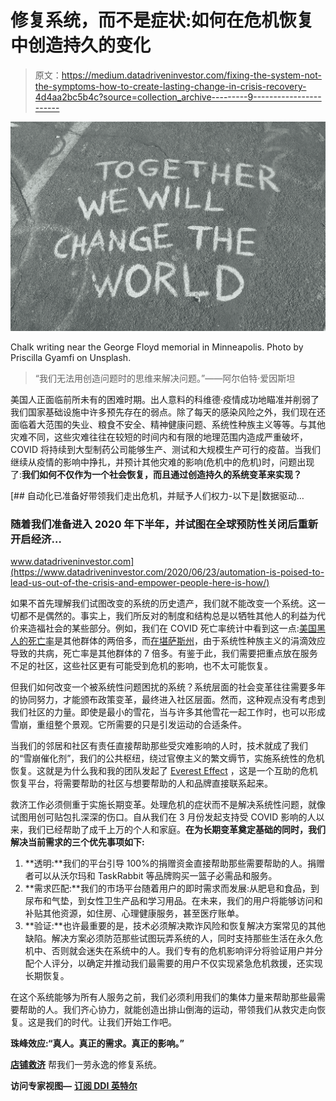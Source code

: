 # 修复系统，而不是症状:如何在危机恢复中创造持久的变化

> 原文：<https://medium.datadriveninvestor.com/fixing-the-system-not-the-symptoms-how-to-create-lasting-change-in-crisis-recovery-4d4aa2bc5b4c?source=collection_archive---------9----------------------->

![](img/4064559ccf64e0b782afa3cfc6769b22.png)

Chalk writing near the George Floyd memorial in Minneapolis. Photo by Priscilla Gyamfi on Unsplash.

> “我们无法用创造问题时的思维来解决问题。”——阿尔伯特·爱因斯坦

美国人正面临前所未有的困难时期。出人意料的科维德·疫情成功地瞄准并削弱了我们国家基础设施中许多预先存在的弱点。除了每天的感染风险之外，我们现在还面临着大范围的失业、粮食不安全、精神健康问题、系统性种族主义等等。与其他灾难不同，这些灾难往往在较短的时间内和有限的地理范围内造成严重破坏，COVID 将持续到大型制药公司能够生产、测试和大规模生产可行的疫苗。当我们继续从疫情的影响中挣扎，并预计其他灾难的影响(危机中的危机)时，问题出现了:**我们如何不仅作为一个社会恢复，而且通过创造持久的系统变革来实现？**

[](https://www.datadriveninvestor.com/2020/06/23/automation-is-poised-to-lead-us-out-of-the-crisis-and-empower-people-here-is-how/) [## 自动化已准备好带领我们走出危机，并赋予人们权力-以下是|数据驱动…

### 随着我们准备进入 2020 年下半年，并试图在全球预防性关闭后重新开启经济…

www.datadriveninvestor.com](https://www.datadriveninvestor.com/2020/06/23/automation-is-poised-to-lead-us-out-of-the-crisis-and-empower-people-here-is-how/) 

如果不首先理解我们试图改变的系统的历史遗产，我们就不能改变一个系统。这一切都不是偶然的。事实上，我们所反对的制度和结构总是以牺牲其他人的利益为代价来造福社会的某些部分。例如，我们在 COVID 死亡率统计中看到这一点:[美国黑人的死亡率](https://www.washingtonpost.com/graphics/2020/national/black-chicagoans-covid-19-high-death-rate-system-of-neglect/?utm_campaign=wp_to_your_health&utm_medium=email&utm_source=newsletter&wpisrc=nl_tyh&wpmk=1&pwapi_token=eyJ0eXAiOiJKV1QiLCJhbGciOiJIUzI1NiJ9.eyJjb29raWVuYW1lIjoid3BfY3J0aWQiLCJpc3MiOiJDYXJ0YSIsImNvb2tpZXZhbHVlIjoiNWU5ZmJlZmZhZTdlOGEwYWIxMTY5YWY2IiwidGFnIjoiNWVmNjY0MzRmZTFmZjY0ODJkYWQwMjJmIiwidXJsIjoiaHR0cHM6Ly93d3cud2FzaGluZ3RvbnBvc3QuY29tL2dyYXBoaWNzLzIwMjAvbmF0aW9uYWwvYmxhY2stY2hpY2Fnb2Fucy1jb3ZpZC0xOS1oaWdoLWRlYXRoLXJhdGUtc3lzdGVtLW9mLW5lZ2xlY3QvP3V0bV9jYW1wYWlnbj13cF90b195b3VyX2hlYWx0aCZ1dG1fbWVkaXVtPWVtYWlsJnV0bV9zb3VyY2U9bmV3c2xldHRlciZ3cGlzcmM9bmxfdHloJndwbWs9MSJ9.JVyk98Vi1d74cvwGnuRC0fbx60fL-Z1oznFBkxiYf8Y)是其他群体的两倍多，而[在堪萨斯州](https://www.kcur.org/news/2020-04-23/black-kansans-at-least-7-times-more-likely-to-die-from-coronavirus-than-white-kansans)，由于系统性种族主义的涓滴效应导致的共病，死亡率是其他群体的 7 倍多。有鉴于此，我们需要把重点放在服务不足的社区，这些社区更有可能受到危机的影响，也不太可能恢复。

但我们如何改变一个被系统性问题困扰的系统？系统层面的社会变革往往需要多年的协同努力，才能颁布政策变革，最终进入社区层面。然而，这种观点没有考虑到我们社区的力量。即使是最小的雪花，当与许多其他雪花一起工作时，也可以形成雪崩，重组整个景观。它所需要的只是引发运动的合适条件。

当我们的邻居和社区有责任直接帮助那些受灾难影响的人时，技术就成了我们的“雪崩催化剂”，我们的公共枢纽，绕过官僚主义的繁文缛节，实施系统性的危机恢复。这就是为什么我和我的团队发起了 [Everest Effect](https://www.everesteffect.com/) ，这是一个互助的危机恢复平台，将需要帮助的社区与想要帮助的人和品牌直接联系起来。

救济工作必须侧重于实施长期变革。处理危机的症状而不是解决系统性问题，就像试图用创可贴包扎深深的伤口。自从我们在 3 月份发起支持受 COVID 影响的人以来，我们已经帮助了成千上万的个人和家庭。**在为长期变革奠定基础的同时，我们解决当前需求的三个优先事项如下:**

1.  **透明:**我们的平台引导 100%的捐赠资金直接帮助那些需要帮助的人。捐赠者可以从沃尔玛和 TaskRabbit 等品牌购买一篮子必需品和服务。
2.  **需求匹配:**我们的市场平台随着用户的即时需求而发展:从肥皂和食品，到尿布和气垫，到女性卫生产品和学习用品。在未来，我们的用户将能够访问和补贴其他资源，如住房、心理健康服务，甚至医疗账单。
3.  **验证:**也许最重要的是，技术必须解决欺诈风险和恢复解决方案常见的其他缺陷。解决方案必须防范那些试图玩弄系统的人，同时支持那些生活在永久危机中、否则就会迷失在系统中的人。我们专有的危机影响评分将验证用户并分配个人评分，以确定并推动我们最需要的用户不仅实现紧急危机救援，还实现长期恢复。

在这个系统能够为所有人服务之前，我们必须利用我们的集体力量来帮助那些最需要帮助的人。我们齐心协力，就能创造出排山倒海的运动，带领我们从救灾走向恢复。这是我们的时代。让我们开始工作吧。

**珠峰效应:“真人。真正的需求。真正的影响。”**

[**店铺救济**](https://www.everesteffect.com/baskets/?utm_source=medium&utm_medium=article&utm_campaign=june_2020) 帮我们一劳永逸的修复系统。

**访问专家视图—** [**订阅 DDI 英特尔**](https://datadriveninvestor.com/ddi-intel)